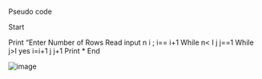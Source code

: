Pseudo code

Start

Print “Enter Number of Rows
Read input  n
i ; i== i+1
While n< I
j j==1
While j>I  yes i=i+1
j  j+1
Print *
End


![image](https://user-images.githubusercontent.com/118686647/210241477-fcea0c33-48f0-4f80-a34b-1c00e99dcef9.png)

